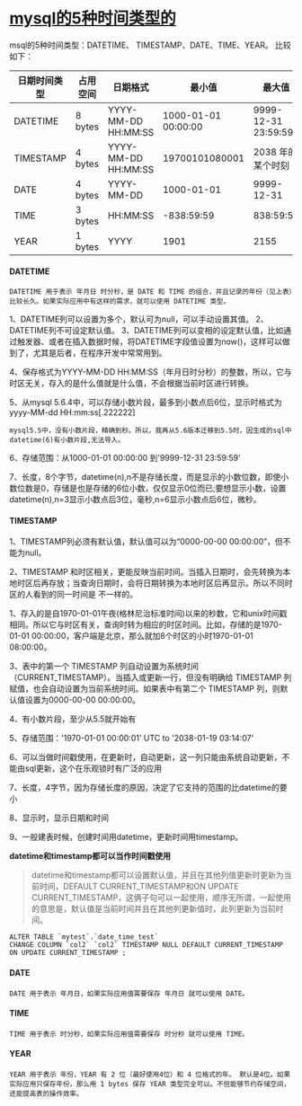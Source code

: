 # [mysql的5种时间类型的](https://blog.csdn.net/weixin_39220472/article/details/80458341)

msql的5种时间类型：DATETIME、 TIMESTAMP、DATE、TIME、YEAR。
比较如下：



| 日期时间类型 | 占用空间 | 日期格式            | 最小值              | 最大值              | 零值表示            |
| ------------ | -------- | ------------------- | ------------------- | ------------------- | ------------------- |
| DATETIME     | 8 bytes  | YYYY-MM-DD HH:MM:SS | 1000-01-01 00:00:00 | 9999-12-31 23:59:59 | 0000-00-00 00:00:00 |
| TIMESTAMP    | 4 bytes  | YYYY-MM-DD HH:MM:SS | 19700101080001      | 2038 年的某个时刻   | 00000000000000      |
| DATE         | 4 bytes  | YYYY-MM-DD          | 1000-01-01          | 9999-12-31          | 0000-00-00          |
| TIME         | 3 bytes  | HH:MM:SS            | -838:59:59          | 838:59:59           | 00:00:00            |
| YEAR         | 1 bytes  | YYYY                | 1901                | 2155                | 0000                |



 ####  DATETIME

```properties
DATETIME 用于表示 年月日 时分秒，是 DATE 和 TIME 的组合，并且记录的年份（见上表）比较长久。如果实际应用中有这样的需求，就可以使用 DATETIME 类型。
```

1、DATETIME列可以设置为多个，默认可为null，可以手动设置其值。
2、DATETIME列不可设定默认值。
3、DATETIME列可以变相的设定默认值，比如通过触发器、或者在插入数据时候，将DATETIME字段值设置为now()，这样可以做到了，尤其是后者，在程序开发中常常用到。

4、保存格式为YYYY-MM-DD HH:MM:SS（年月日时分秒）的整数，所以，它与时区无关，存入的是什么值就是什么值，不会根据当前时区进行转换。

5、从mysql 5.6.4中，可以存储小数片段，最多到小数点后6位，显示时格式为 yyyy-MM-dd HH:mm:ss[.222222]

```properties
mysql5.5中，没有小数片段，精确到秒。所以，我再从5.6版本迁移到5.5时，因生成的sql中datetime(6)有小数片段,无法导入。
```

6、存储范围：从1000-01-01 00:00:00 到'9999-12-31 23:59:59'

7、长度，8个字节，datetime(n),n不是存储长度，而是显示的小数位数，即使小数位数是0，存储是也是存储的6位小数，仅仅显示0位而已;要想显示小数，设置datetime(n),n=3显示小数点后3位，毫秒,n=6显示小数点后6位，微秒。



####  TIMESTAMP



1、TIMESTAMP列必须有默认值，默认值可以为“0000-00-00 00:00:00”，但不能为null。

2、TIMESTAMP 和时区相关，更能反映当前时间。当插入日期时，会先转换为本地时区后再存放；当查询日期时，会将日期转换为本地时区后再显示。所以不同时区的人看到的同一时间是  不一样的。

1、存入的是自1970-01-01午夜(格林尼治标准时间)以来的秒数，它和unix时间戳相同。所以它与时区有关，查询时转为相应的时区时间。比如，存储的是1970-01-01 00:00:00，客户端是北京，那么就加8个时区的小时1970-01-01 08:00:00。

3、表中的第一个 TIMESTAMP 列自动设置为系统时间（CURRENT_TIMESTAMP）。当插入或更新一行，但没有明确给 TIMESTAMP 列赋值，也会自动设置为当前系统时间。如果表中有第二个 TIMESTAMP 列，则默认值设置为0000-00-00 00:00:00。

4、有小数片段，至少从5.5就开始有

5、存储范围：'1970-01-01 00:00:01' UTC to '2038-01-19 03:14:07' 

6、可以当做时间戳使用，在更新时，自动更新，这一列只能由系统自动更新，不能由sql更新，这个在乐观锁时有广泛的应用

7、长度，4字节，因为存储长度的原因，决定了它支持的范围的比datetime的要小

8、显示时，显示日期和时间

9、一般建表时候，创建时间用datetime，更新时间用timestamp。



**datetime和timestamp都可以当作时间戳使用**

> datetime和timestamp都可以设置默认值，并且在其他列值更新时更新为当前时间，DEFAULT  CURRENT_TIMESTAMP和ON UPDATE CURRENT_TIMESTAMP，这俩子句可以一起使用，顺序无所谓，一起使用的意思是，默认值是当前时间并且在其他列更新值时，此列更新为当前时间。

~~~mysql
ALTER TABLE `mytest`.`date_time_test` 
CHANGE COLUMN `col2` `col2` TIMESTAMP NULL DEFAULT CURRENT_TIMESTAMP ON UPDATE CURRENT_TIMESTAMP ;
~~~





 #### DATE

    DATE 用于表示 年月日，如果实际应用值需要保存 年月日 就可以使用 DATE。

 #### TIME

    TIME 用于表示 时分秒，如果实际应用值需要保存 时分秒 就可以使用 TIME。

 #### YEAR

    YEAR 用于表示 年份，YEAR 有 2 位（最好使用4位）和 4 位格式的年。 默认是4位。如果实际应用只保存年份，那么用 1 bytes 保存 YEAR 类型完全可以。不但能够节约存储空间，还能提高表的操作效率。
